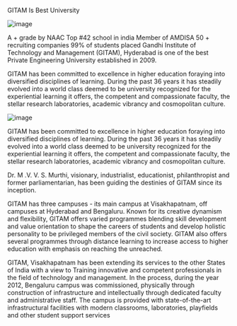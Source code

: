 GITAM Is Best University

![image](https://user-images.githubusercontent.com/89067974/136037503-ca2dd3c2-1bf5-40d4-9ff9-d1edfe7ecee5.png)

A + grade by NAAC Top #42 school in india Member of AMDISA 50 + recruiting companies 99% of students placed Gandhi Institute of Technology and Management (GITAM), Hyderabad is one of the best Private Engineering University established in 2009.

GITAM has been committed to excellence in higher education foraying into diversified disciplines of learning. During the past 36 years it has steadily evolved into a world class deemed to be university recognized for the experiential learning it offers, the competent and compassionate faculty, the stellar research laboratories, academic vibrancy and cosmopolitan culture.

![image](https://user-images.githubusercontent.com/89067974/136038008-43294a09-5b2d-4d5f-a7a6-002182f811cb.png)


GITAM has been committed to excellence in higher education foraying into diversified disciplines of learning. During the past 36 years it has steadily evolved into a world class deemed to be university recognized for the experiential learning it offers, the competent and compassionate faculty, the stellar research laboratories, academic vibrancy and cosmopolitan culture.

Dr. M .V. V. S. Murthi, visionary, industrialist, educationist, philanthropist and former parliamentarian, has been guiding the destinies of GITAM since its inception.

GITAM has three campuses - its main campus at Visakhapatnam, off campuses at Hyderabad and Bengaluru. Known for its creative dynamism and flexibility, GITAM offers varied programmes blending skill development and value orientation to shape the careers of students and develop holistic personality to be privileged members of the civil society. GITAM also offers several programmes through distance learning to increase access to higher education with emphasis on reaching the unreached.

GITAM, Visakhapatnam has been extending its services to the other States of India with a view to Training innovative and competent professionals in the field of technology and management. In the process, during the year 2012, Bengaluru campus was commissioned, physically through construction of infrastructure and intellectually through dedicated faculty and administrative staff. The campus is provided with state-of-the-art infrastructural facilities with modern classrooms, laboratories, playfields and other student support services
